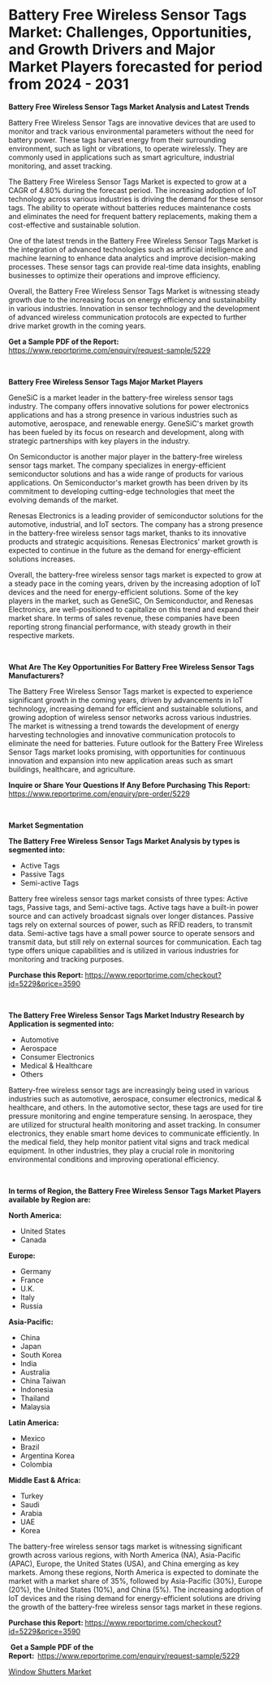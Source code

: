 <p><h1>Battery Free Wireless Sensor Tags Market: Challenges, Opportunities, and Growth Drivers and Major Market Players forecasted for period from 2024 - 2031</h1></p><p><strong>Battery Free Wireless Sensor Tags Market Analysis and Latest Trends</strong></p>
<p><p>Battery Free Wireless Sensor Tags are innovative devices that are used to monitor and track various environmental parameters without the need for battery power. These tags harvest energy from their surrounding environment, such as light or vibrations, to operate wirelessly. They are commonly used in applications such as smart agriculture, industrial monitoring, and asset tracking.</p><p>The Battery Free Wireless Sensor Tags Market is expected to grow at a CAGR of 4.80% during the forecast period. The increasing adoption of IoT technology across various industries is driving the demand for these sensor tags. The ability to operate without batteries reduces maintenance costs and eliminates the need for frequent battery replacements, making them a cost-effective and sustainable solution.</p><p>One of the latest trends in the Battery Free Wireless Sensor Tags Market is the integration of advanced technologies such as artificial intelligence and machine learning to enhance data analytics and improve decision-making processes. These sensor tags can provide real-time data insights, enabling businesses to optimize their operations and improve efficiency.</p><p>Overall, the Battery Free Wireless Sensor Tags Market is witnessing steady growth due to the increasing focus on energy efficiency and sustainability in various industries. Innovation in sensor technology and the development of advanced wireless communication protocols are expected to further drive market growth in the coming years.</p></p>
<p><strong>Get a Sample PDF of the Report:&nbsp;</strong> <a href="https://www.reportprime.com/enquiry/request-sample/5229">https://www.reportprime.com/enquiry/request-sample/5229</a></p>
<p>&nbsp;</p>
<p><strong>Battery Free Wireless Sensor Tags Major Market Players</strong></p>
<p><p>GeneSiC is a market leader in the battery-free wireless sensor tags industry. The company offers innovative solutions for power electronics applications and has a strong presence in various industries such as automotive, aerospace, and renewable energy. GeneSiC's market growth has been fueled by its focus on research and development, along with strategic partnerships with key players in the industry.</p><p>On Semiconductor is another major player in the battery-free wireless sensor tags market. The company specializes in energy-efficient semiconductor solutions and has a wide range of products for various applications. On Semiconductor's market growth has been driven by its commitment to developing cutting-edge technologies that meet the evolving demands of the market.</p><p>Renesas Electronics is a leading provider of semiconductor solutions for the automotive, industrial, and IoT sectors. The company has a strong presence in the battery-free wireless sensor tags market, thanks to its innovative products and strategic acquisitions. Renesas Electronics' market growth is expected to continue in the future as the demand for energy-efficient solutions increases.</p><p>Overall, the battery-free wireless sensor tags market is expected to grow at a steady pace in the coming years, driven by the increasing adoption of IoT devices and the need for energy-efficient solutions. Some of the key players in the market, such as GeneSiC, On Semiconductor, and Renesas Electronics, are well-positioned to capitalize on this trend and expand their market share. In terms of sales revenue, these companies have been reporting strong financial performance, with steady growth in their respective markets.</p></p>
<p>&nbsp;</p>
<p><strong>What Are The Key Opportunities For Battery Free Wireless Sensor Tags Manufacturers?</strong></p>
<p><p>The Battery Free Wireless Sensor Tags market is expected to experience significant growth in the coming years, driven by advancements in IoT technology, increasing demand for efficient and sustainable solutions, and growing adoption of wireless sensor networks across various industries. The market is witnessing a trend towards the development of energy harvesting technologies and innovative communication protocols to eliminate the need for batteries. Future outlook for the Battery Free Wireless Sensor Tags market looks promising, with opportunities for continuous innovation and expansion into new application areas such as smart buildings, healthcare, and agriculture.</p></p>
<p><strong>Inquire or Share Your Questions If Any Before Purchasing This Report:</strong> <a href="https://www.reportprime.com/enquiry/pre-order/5229">https://www.reportprime.com/enquiry/pre-order/5229</a></p>
<p>&nbsp;</p>
<p><strong>Market Segmentation</strong></p>
<p><strong>The Battery Free Wireless Sensor Tags Market Analysis by types is segmented into:</strong></p>
<p><ul><li>Active Tags</li><li>Passive Tags</li><li>Semi-active Tags</li></ul></p>
<p><p>Battery free wireless sensor tags market consists of three types: Active tags, Passive tags, and Semi-active tags. Active tags have a built-in power source and can actively broadcast signals over longer distances. Passive tags rely on external sources of power, such as RFID readers, to transmit data. Semi-active tags have a small power source to operate sensors and transmit data, but still rely on external sources for communication. Each tag type offers unique capabilities and is utilized in various industries for monitoring and tracking purposes.</p></p>
<p><strong>Purchase this Report:&nbsp;</strong><a href="https://www.reportprime.com/checkout?id=5229&price=3590">https://www.reportprime.com/checkout?id=5229&price=3590</a></p>
<p>&nbsp;</p>
<p><strong>The Battery Free Wireless Sensor Tags Market Industry Research by Application is segmented into:</strong></p>
<p><ul><li>Automotive</li><li>Aerospace</li><li>Consumer Electronics</li><li>Medical & Healthcare</li><li>Others</li></ul></p>
<p><p>Battery-free wireless sensor tags are increasingly being used in various industries such as automotive, aerospace, consumer electronics, medical & healthcare, and others. In the automotive sector, these tags are used for tire pressure monitoring and engine temperature sensing. In aerospace, they are utilized for structural health monitoring and asset tracking. In consumer electronics, they enable smart home devices to communicate efficiently. In the medical field, they help monitor patient vital signs and track medical equipment. In other industries, they play a crucial role in monitoring environmental conditions and improving operational efficiency.</p></p>
<p>&nbsp;</p>
<p><strong>In terms of Region, the Battery Free Wireless Sensor Tags Market Players available by Region are:</strong></p>
<p>
    <p> <strong> North America: </strong>
        <ul>
            <li>United States</li>
            <li>Canada</li>
        </ul>
        </p> 
    <p> <strong> Europe: </strong>
        <ul>
            <li>Germany</li>
            <li>France</li>
            <li>U.K.</li>
            <li>Italy</li>
            <li>Russia</li>
        </ul>
        </p> 
    <p> <strong> Asia-Pacific: </strong>
        <ul>
            <li>China</li>
            <li>Japan</li>
            <li>South Korea</li>
            <li>India</li>
            <li>Australia</li>
            <li>China Taiwan</li>
            <li>Indonesia</li>
            <li>Thailand</li>
            <li>Malaysia</li>
        </ul>
        </p> 
    <p> <strong> Latin America: </strong>
        <ul>
            <li>Mexico</li>
            <li>Brazil</li>
            <li>Argentina Korea</li>
            <li>Colombia</li>
        </ul>
        </p> 
    <p> <strong> Middle East & Africa: </strong>
        <ul>
            <li>Turkey</li>
            <li>Saudi</li>
            <li>Arabia</li>
            <li>UAE</li>
            <li>Korea</li>
        </ul>
    </p>
    </p>
<p><p>The battery-free wireless sensor tags market is witnessing significant growth across various regions, with North America (NA), Asia-Pacific (APAC), Europe, the United States (USA), and China emerging as key markets. Among these regions, North America is expected to dominate the market with a market share of 35%, followed by Asia-Pacific (30%), Europe (20%), the United States (10%), and China (5%). The increasing adoption of IoT devices and the rising demand for energy-efficient solutions are driving the growth of the battery-free wireless sensor tags market in these regions.</p></p>
<p><strong>Purchase this Report: </strong><a href="https://www.reportprime.com/checkout?id=5229&price=3590">https://www.reportprime.com/checkout?id=5229&price=3590</a></p>
<p>&nbsp;<strong>Get a Sample PDF of the Report:&nbsp;&nbsp;</strong><a href="https://www.reportprime.com/enquiry/request-sample/5229">https://www.reportprime.com/enquiry/request-sample/5229</a></p>
<p><strong></strong></p>
<p><p><a href="https://meowing-lemming-dd3.notion.site/Window-Shutters-Market-Research-Report-The-Key-To-Successful-Business-Strategy-Forecasted-for-Perio-b2660ac8c2b343fda8d43ff10047ec84">Window Shutters Market</a></p></p>